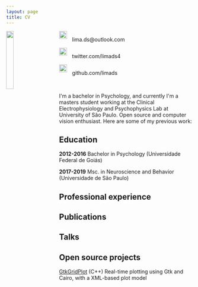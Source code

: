 ```yaml
---
layout: page
title: CV
---
```


<img src="../img/avatar.jpg" style="display:block;float:left;width:20%;margin-right:3em" />

<div style="display:grid;grid-template-columns:1fr;grid-template-rows:1fr 1fr 1fr">

<div style="display:inline-grid;grid-row:1;grid-column:1">
<a href="mailto:lima.ds@outlook.com">
	<img src="../img/mail.png" style="display:inline;align:left;float:left;width:1.5em;margin-right:1em" /> 
	<p style="align:left;float:left"> lima.ds@outlook.com </p>
</a>
</div>

<div style="display:inline-grid;grid-row:2;grid-column:1">
<a href="http://twitter.com/limads4">
	<img src="../img/twitter.png" style="display:inline;align:left;float:left;width:1.5em;margin-right:1em" /> 
	<p style="align:left;float:left"> twitter.com/limads4 </p>
</a>
</div>

<div style="display:inline-grid;grid-row:3;grid-column:1">
<a href="http://github.com/limads">
	<img src="../img/github.png" style="display:inline;align:left;float:left;width:1.5em;margin-right:1em" /> 
	<p style="align:left;float:left"> github.com/limads </p>
</a>
</div>

</div>

<br />

I'm a bachelor in Psychology, and currently I'm a masters student working at the Clinical Electrophysiology and Psychophysics Lab at University of São Paulo. Open source and computer vision enthusiast. Here are some of my previous work:

## Education

**2012-2016** Bachelor in Psychology (Universidade Federal de Goiás)

**2017-2019** Msc. in Neuroscience and Behavior (Universidade de São Paulo)

## Professional experience

## Publications

## Talks

## Open source projects

[GtkGridPlot](https://github.com/limads/gtkgridplot) (C++) Real-time plotting using Gtk and Cairo, with a XML-based plot model

